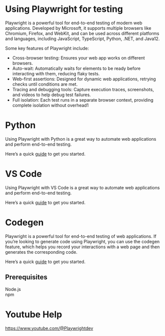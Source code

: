 # Using Playwright for testing

Playwright is a powerful tool for end-to-end testing of modern web applications. Developed by Microsoft, it supports multiple browsers like Chromium, Firefox, and WebKit, and can be used across different platforms and languages, including JavaScript, TypeScript, Python, .NET, and Java12.

Some key features of Playwright include:

* Cross-browser testing: Ensures your web app works on different browsers.
* Auto-wait: Automatically waits for elements to be ready before interacting with them, reducing flaky tests.
* Web-first assertions: Designed for dynamic web applications, retrying checks until conditions are met.
* Tracing and debugging tools: Capture execution traces, screenshots, and videos to help debug test failures.
* Full isolation: Each test runs in a separate browser context, providing complete isolation without overhead1

# Python

Using Playwright with Python is a great way to automate web applications and perform end-to-end testing. 

Here’s a quick [guide](use_python.md) to get you started.

# VS Code

Using Playwright with VS Code is a great way to automate web applications and perform end-to-end testing. 

Here’s a quick [guide](use_vscode.md) to get you started.

# Codegen

Playwright is a powerful tool for end-to-end testing of web applications. If you’re looking to generate code using Playwright, you can use the codegen feature, which helps you record your interactions with a web page and then generates the corresponding code.

Here’s a quick [guide](use_codegen.md) to get you started.

## Prerequisites

Node.js  
npm

# Youtube Help

<a href="https://www.youtube.com/@Playwrightdev" target="_blank">https://www.youtube.com/@Playwrightdev</a>
